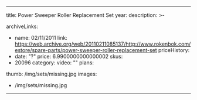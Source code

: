 
---
title: Power Sweeper Roller Replacement Set
year: 
description: >-
  
archiveLinks:
  - name: 02/11/2011
    link: https://web.archive.org/web/20110211085137/http://www.rokenbok.com/estore/spare-parts/power-sweeper-roller-replacement-set
priceHistory:
  - date: "?"
    price: 6.9900000000000002
skus:
  - 20096
category: 
video: ""
plans:

thumb: /img/sets/missing.jpg
images:
  -  /img/sets/missing.jpg
---
